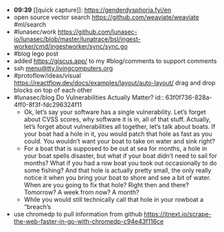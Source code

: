 - **09:39** [[quick capture]]:  https://genderdysphoria.fyi/en
- open source vector search https://github.com/weaviate/weaviate #ml/search
- #lunasec/work https://github.com/lunasec-io/lunasec/blob/master/lunatrace/bsl/ingest-worker/cmd/ingestworker/sync/sync.go
- #blog lego post
- added https://giscus.app/ to my #blog/comments to support comments
- ssh menu@tty.livingcomputers.org
- #protoflow/ideas/visual https://reactflow.dev/docs/examples/layout/auto-layout/ drag and drop blocks on top of each other
- #lunasec/blog Do Vulnerabilities Actually Matter?
  id:: 63f0f736-828a-4ff0-8f3f-fdc296324f11
	- Ok, let’s say your software has a single vulnerability. Let’s forget about CVSS scores, why software it is in, all of that stuff. Actually, let’s forget about vulnerabilities all together, let’s talk about boats. If your boat had a hole in it, you would patch that hole as fast as you could. You wouldn’t want your boat to take on water and sink right?
	- For a boat that is supposed to be out at sea for months, a hole in your boat spells disaster, but what if your boat didn’t need to sail for months? What if you had a row boat you took out occasionally to do some fishing? And that hole is actually pretty small, the only really notice it when you bring your boat to shore and see a bit of water. When are you going to fix that hole? Right then and there? Tomorrow? A week from now? A month?
	- While you would still technically call that hole in your rowboat a “breach’s
- use chromedp to pull information from github https://itnext.io/scrape-the-web-faster-in-go-with-chromedp-c94e43f116ce